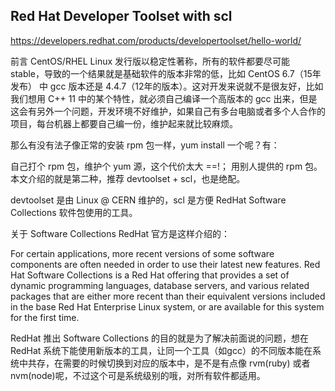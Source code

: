 
Red Hat Developer Toolset with scl
---------------------------------------

https://developers.redhat.com/products/developertoolset/hello-world/



前言
CentOS/RHEL Linux 发行版以稳定性著称，所有的软件都要尽可能 stable，导致的一个结果就是基础软件的版本非常的低，比如 CentOS 6.7（15年发布） 中 gcc 版本还是 4.4.7（12年的版本）。这对开发来说就不是很友好，比如我们想用 C++ 11 中的某个特性，就必须自己编译一个高版本的 gcc 出来，但是这会有另外一个问题，开发环境不好维护，如果自己有多台电脑或者多个人合作的项目，每台机器上都要自己编一份，维护起来就比较麻烦。

那么有没有法子像正常的安装 rpm 包一样，yum install 一个呢？有：

自己打个 rpm 包，维护个 yum 源，这个代价太大 ==!；
用别人提供的 rpm 包。
本文介绍的就是第二种，推荐 devtoolset + scl，也是绝配。

devtoolset 是由 Linux @ CERN 维护的，scl 是方便 RedHat Software Collections 软件包使用的工具。

关于 Software Collections RedHat 官方是这样介绍的：

For certain applications, more recent versions of some software components are often needed in order to use their latest new features. Red Hat Software Collections is a Red Hat offering that provides a set of dynamic programming languages, database servers, and various related packages that are either more recent than their equivalent versions included in the base Red Hat Enterprise Linux system, or are available for this system for the first time.

RedHat 推出 Software Collections 的目的就是为了解决前面说的问题，想在 RedHat 系统下能使用新版本的工具，让同一个工具（如gcc）的不同版本能在系统中共存，在需要的时候切换到对应的版本中，是不是有点像 rvm(ruby) 或者 nvm(node)呢，不过这个可是系统级别的哦，对所有软件都适用。
